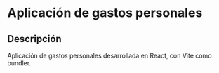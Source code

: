 # Aplicación de gastos personales

## Descripción

Aplicación de gastos personales desarrollada en React, con Vite como bundler.

